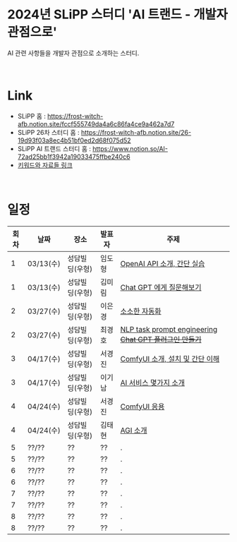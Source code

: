 # 2024년 SLiPP 스터디 'AI 트랜드 - 개발자 관점으로'
AI 관련 사항들을 개발자 관점으로 소개하는 스터디.

<br>

# Link
- SLiPP 홈 : https://frost-witch-afb.notion.site/fccf555749da4a6c86fa4ce9a462a7d7
- SLiPP 26차 스터디 홈 : https://frost-witch-afb.notion.site/26-19d93f03a8ec4b51bf0ed2d68f075d52
- SLiPP AI 트랜드 스터디 홈 : https://www.notion.so/AI-72ad25bb1f3942a19033475ffbe240c6
- [키워드와 자료들 링크](keywords_and_materials.md)

<br>

# 일정

회차 | 날짜 | 장소 | 발표자 | 주제 
--- | --- | --- | --- | ---
1 | 03/13(수) | 성담빌딩(우형) | 임도형 | [OpenAI API 소개, 간단 실습](openai_api/index.MD)
1 | 03/13(수) | 성담빌딩(우형) | 김미림 | [Chat GPT 에게 질문해보기](https://brick-bergamot-47c.notion.site/24-03-13-SLiPP-AI-e5f92778eac04beda9f0e86e360557f0?pvs=74)
2 | 03/27(수) | 성담빌딩(우형) | 이은경 | [소소한 자동화](https://github.com/ekleetime/2024_slipp_ai_study/blob/main/google_vision/index.MD)
2 | 03/27(수) | 성담빌딩(우형) | 최경호 | [NLP task prompt engineering ~~Chat GPT 플러그인 만들기~~  ](https://github.com/dhrim/2024_slipp_ai_study/issues/1)
3 | 04/17(수) | 성담빌딩(우형) | 서경진 | [ComfyUI 소개, 설치 및 간단 이해](https://curioso365.tistory.com/184)
3 | 04/17(수) | 성담빌딩(우형) | 이기남 | [AI 서비스 몇가지 소개](http://bit.ly/3xFgasf)
4 | 04/24(수) | 성담빌딩(우형) | 서경진 | [ComfyUI 응용](https://curioso365.tistory.com/188)
4 | 04/24(수) | 성담빌딩(우형) | 김태현 | [AGI 소개](https://docs.google.com/presentation/d/1eK5d3umHHtKcHqtJ2R6JccWwDXItvfuKZeLXMqrQts0/edit?usp=sharing)
5 | ??/??| ?? |  ?? | .
5 | ??/??| ?? |  ?? | .
6 | ??/??| ?? |  ?? | .
6 | ??/??| ?? |  ?? | .
7 | ??/??| ?? |  ?? | .
7 | ??/??| ?? |  ?? | .
8 | ??/??| ?? |  ?? | .
8 | ??/??| ?? |  ?? | .




